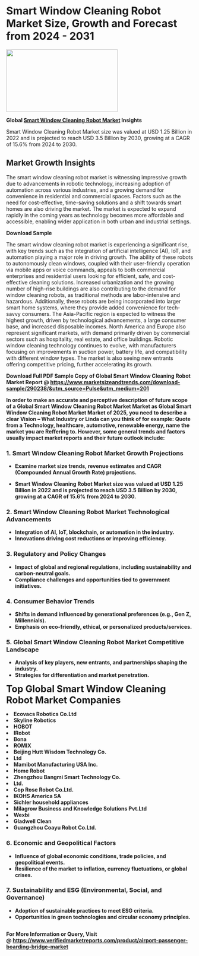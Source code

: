 <H1>Smart Window Cleaning Robot Market Size, Growth and Forecast from 2024 - 2031</H1><img class="aligncenter size-medium wp-image-584254" src="https://thirdeyenews.in/wp-content/uploads/2024/09/Global-Market-Research-300x168.jpeg" alt="" width="300" height="168" /><p><strong>Global&nbsp;<a href="https://www.marketsizeandtrends.com/download-sample/290238/&amp;utm_source=Pulse&amp;utm_medium=201">Smart Window Cleaning Robot Market</a> Insights</strong></p><p>Smart Window Cleaning Robot Market size was valued at USD 1.25 Billion in 2022 and is projected to reach USD 3.5 Billion by 2030, growing at a CAGR of 15.6% from 2024 to 2030.</p><p><h2>Market Growth Insights</h2> <p>The smart window cleaning robot market is witnessing impressive growth due to advancements in robotic technology, increasing adoption of automation across various industries, and a growing demand for convenience in residential and commercial spaces. Factors such as the need for cost-effective, time-saving solutions and a shift towards smart homes are also driving the market. The market is expected to expand rapidly in the coming years as technology becomes more affordable and accessible, enabling wider application in both urban and industrial settings.</p> <p><strong>Download Sample</strong></p> <p>The smart window cleaning robot market is experiencing a significant rise, with key trends such as the integration of artificial intelligence (AI), IoT, and automation playing a major role in driving growth. The ability of these robots to autonomously clean windows, coupled with their user-friendly operation via mobile apps or voice commands, appeals to both commercial enterprises and residential users looking for efficient, safe, and cost-effective cleaning solutions. Increased urbanization and the growing number of high-rise buildings are also contributing to the demand for window cleaning robots, as traditional methods are labor-intensive and hazardous. Additionally, these robots are being incorporated into larger smart home systems, where they provide added convenience for tech-savvy consumers. The Asia-Pacific region is expected to witness the highest growth, driven by technological advancements, a large consumer base, and increased disposable incomes. North America and Europe also represent significant markets, with demand primarily driven by commercial sectors such as hospitality, real estate, and office buildings. Robotic window cleaning technology continues to evolve, with manufacturers focusing on improvements in suction power, battery life, and compatibility with different window types. The market is also seeing new entrants offering competitive pricing, further accelerating its growth. <strong></p><p><span class=""><strong>Download Full PDF Sample Copy of Global Smart Window Cleaning Robot Market Report</strong> @ <a href="https://www.marketsizeandtrends.com/download-sample/290238/&amp;utm_source=Pulse&amp;utm_medium=201" target="_blank">https://www.marketsizeandtrends.com/download-sample/290238/&amp;utm_source=Pulse&amp;utm_medium=201</a></span></p><p>In order to make an accurate and perceptive description of future scope of a Global&nbsp;Smart Window Cleaning Robot Market Market as Global&nbsp;Smart Window Cleaning Robot Market Market of 2025, you need to describe a clear Vision &ndash; What Industry or Linda can you think of for example: Quote from a Technology, healthcare, automotive, renewable energy, name the market you are Reffering to. However, some general trends and factors usually impact market reports and their future outlook include:</p><h3>1.&nbsp;<strong>Smart Window Cleaning Robot Market Growth Projections</strong></h3><ul><li>Examine market size trends, revenue estimates and CAGR (Compounded Annual Growth Rate) projections.</li><li><p>Smart Window Cleaning Robot Market size was valued at USD 1.25 Billion in 2022 and is projected to reach USD 3.5 Billion by 2030, growing at a CAGR of 15.6% from 2024 to 2030.</p></li></ul><h3>2.&nbsp;<strong>Smart Window Cleaning Robot Market Technological Advancements</strong></h3><ul><li>Integration of AI, IoT, blockchain, or automation in the industry.</li><li>Innovations driving cost reductions or improving efficiency.</li></ul><h3>3.&nbsp;<strong>Regulatory and Policy Changes</strong></h3><ul><li>Impact of global and regional regulations, including sustainability and carbon-neutral goals.</li><li>Compliance challenges and opportunities tied to government initiatives.</li></ul><h3>4.&nbsp;<strong>Consumer Behavior Trends</strong></h3><ul><li>Shifts in demand influenced by generational preferences (e.g., Gen Z, Millennials).</li><li>Emphasis on eco-friendly, ethical, or personalized products/services.</li></ul><h3>5.&nbsp;<strong>Global Smart Window Cleaning Robot Market Competitive Landscape</strong></h3><ul><li>Analysis of key players, new entrants, and partnerships shaping the industry.</li><li>Strategies for differentiation and market penetration.</li></ul><p data-pm-slice="1 1 []"><span style="color: inherit; font-family: inherit; font-size: 25px;">Top Global Smart Window Cleaning Robot Market Companies</span></p><div class="" data-test-id=""><p><li>Ecovacs Robotics Co.Ltd</li><li> Skyline Robotics</li><li> HOBOT</li><li> IRobot</li><li> Bona</li><li> ROMIX</li><li> Beijing Hutt Wisdom Technology Co.</li><li>Ltd</li><li> Mamibot Manufacturing USA Inc.</li><li> Home Robot</li><li> Zhengzhou Bangmi Smart Technology Co.</li><li>Ltd.</li><li> Cop Rose Robot Co.Ltd.</li><li> IKOHS America SA</li><li> Sichler household appliances</li><li> Milagrow Business and Knowledge Solutions Pvt.Ltd</li><li> Wexbi</li><li> Gladwell Clean</li><li> Guangzhou Coayu Robot Co.Ltd.</li></p></div><h3>6.&nbsp;<strong>Economic and Geopolitical Factors</strong></h3><ul><li>Influence of global economic conditions, trade policies, and geopolitical events.</li><li>Resilience of the market to inflation, currency fluctuations, or global crises.</li></ul><h3>7.&nbsp;<strong>Sustainability and ESG (Environmental, Social, and Governance)</strong></h3><ul><li>Adoption of sustainable practices to meet ESG criteria.</li><li>Opportunities in green technologies and circular economy principles.</li></ul><h2><strong style="font-size: 14px;">For More Information or Query, Visit @&nbsp;</strong><a style="background-color: #ffffff; font-size: 14px;" href="https://www.marketsizeandtrends.com/report/smart-window-cleaning-robot-market/" target="_blank">https://www.verifiedmarketreports.com/product/airport-passenger-boarding-bridge-market</a></h2>
